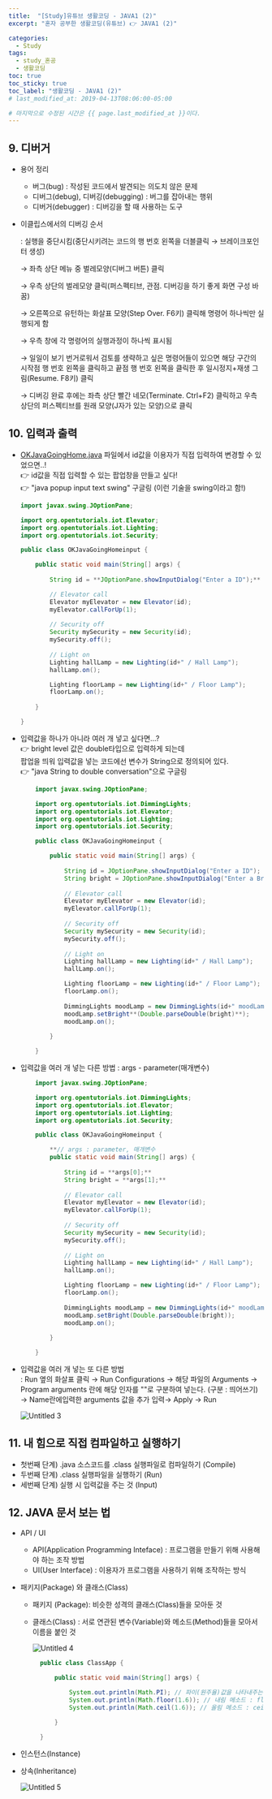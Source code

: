 ```yaml
---
title:  "[Study]유튜브 생활코딩 - JAVA1 (2)"
excerpt: "혼자 공부한 생활코딩(유튜브) 👉 JAVA1 (2)"

categories:
  - Study
tags:
  - study_혼공
  - 생활코딩
toc: true
toc_sticky: true
toc_label: "생활코딩 - JAVA1 (2)"
# last_modified_at: 2019-04-13T08:06:00-05:00

# 마지막으로 수정된 시간은 {{ page.last_modified_at }}이다.
---
```


## 9. 디버거
   - 용어 정리
       - 버그(bug) : 작성된 코드에서 발견되는 의도치 않은 문제
       - 디버그(debug), 디버깅(debugging) : 버그를 잡아내는 행위
       - 디버거(debugger) : 디버깅을 할 때 사용하는 도구
   - 이클립스에서의 디버깅 순서

        : 실행을 중단시킴(중단시키려는 코드의 행 번호 왼쪽을 더블클릭 → 브레이크포인터 생성)

        → 좌측 상단 메뉴 중 벌레모양(디버그 버튼) 클릭

        → 우측 상단의 벌레모양 클릭(퍼스펙티브, 관점. 디버깅을 하기 좋게 화면 구성 바꿈)

        → 오른쪽으로 유턴하는 화살표 모양(Step Over. F6키) 클릭해 명령어 하나씩만 실행되게 함

        → 우측 창에 각 명령어의 실행과정이 하나씩 표시됨

        → 일일이 보기 번거로워서 검토를 생략하고 싶은 명령어들이 있으면 해당 구간의 시작점 행 번호 왼쪽을 클릭하고 끝점 행 번호 왼쪽을 클릭한 후 일시정지+재생 그림(Resume. F8키) 클릭

        → 디버깅 완료 후에는 좌측 상단 빨간 네모(Terminate. Ctrl+F2) 클릭하고 우측 상단의 퍼스펙티브를 원래 모양(J자가 있는 모양)으로 클릭

## 10. 입력과 출력
   - [OKJavaGoingHome.java](http://okjavagoinghome.java) 파일에서 id값을 이용자가 직접 입력하여 변경할 수 있었으면..!  
    👉 id값을 직접 입력할 수 있는 팝업창을 만들고 싶다!  
    👉 "java popup input text swing" 구글링 (이런 기술을 swing이라고 함!)

        ```java
        import javax.swing.JOptionPane;

        import org.opentutorials.iot.Elevator;
        import org.opentutorials.iot.Lighting;
        import org.opentutorials.iot.Security;

        public class OKJavaGoingHomeinput {

        	public static void main(String[] args) {
        		
        		String id = **JOptionPane.showInputDialog("Enter a ID");**

        		// Elevator call
        		Elevator myElevator = new Elevator(id);
        		myElevator.callForUp(1);
        				
        		// Security off
        		Security mySecurity = new Security(id);
        		mySecurity.off();
        		
        		// Light on
        		Lighting hallLamp = new Lighting(id+" / Hall Lamp");
        		hallLamp.on();

        		Lighting floorLamp = new Lighting(id+" / Floor Lamp");
        		floorLamp.on();
        		
        	}

        }
        ```

- 입력값을 하나가 아니라 여러 개 넣고 싶다면...?  
    👉 bright level 값은 double타입으로 입력하게 되는데  
        팝업을 띄워 입력값을 넣는 코드에선 변수가 String으로 정의되어 있다.  
    👉 "java String to double conversation"으로 구글링

    ```java
        import javax.swing.JOptionPane;

        import org.opentutorials.iot.DimmingLights;
        import org.opentutorials.iot.Elevator;
        import org.opentutorials.iot.Lighting;
        import org.opentutorials.iot.Security;

        public class OKJavaGoingHomeinput {

        	public static void main(String[] args) {
        		
        		String id = JOptionPane.showInputDialog("Enter a ID");
        		String bright = JOptionPane.showInputDialog("Enter a Bright level");
        		
        		// Elevator call
        		Elevator myElevator = new Elevator(id);
        		myElevator.callForUp(1);
        				
        		// Security off
        		Security mySecurity = new Security(id);
        		mySecurity.off();
        		
        		// Light on
        		Lighting hallLamp = new Lighting(id+" / Hall Lamp");
        		hallLamp.on();

        		Lighting floorLamp = new Lighting(id+" / Floor Lamp");
        		floorLamp.on();
        		
        		DimmingLights moodLamp = new DimmingLights(id+" moodLamp");
        		moodLamp.setBright**(Double.parseDouble(bright)**);
        		moodLamp.on();
        		
        	}

        }
     ```

- 입력값을 여러 개 넣는 다른 방법 : args - parameter(매개변수)

    ```java
        import javax.swing.JOptionPane;

        import org.opentutorials.iot.DimmingLights;
        import org.opentutorials.iot.Elevator;
        import org.opentutorials.iot.Lighting;
        import org.opentutorials.iot.Security;

        public class OKJavaGoingHomeinput {

        	**// args : parameter, 매개변수
        	public static void main(String[] args) {
        		
        		String id = **args[0];**
        		String bright = **args[1];**
        		
        		// Elevator call
        		Elevator myElevator = new Elevator(id);
        		myElevator.callForUp(1);
        				
        		// Security off
        		Security mySecurity = new Security(id);
        		mySecurity.off();
        		
        		// Light on
        		Lighting hallLamp = new Lighting(id+" / Hall Lamp");
        		hallLamp.on();

        		Lighting floorLamp = new Lighting(id+" / Floor Lamp");
        		floorLamp.on();
        		
        		DimmingLights moodLamp = new DimmingLights(id+" moodLamp");
        		moodLamp.setBright(Double.parseDouble(bright));
        		moodLamp.on();
        		
        	}

        }
    ```

 - 입력값을 여러 개 넣는 또 다른 방법  
   : Run 옆의 화살표 클릭 → Run Configurations 
        → 해당 파일의 Arguments → Program arguments 란에 해당 인자를 ""로 구분하여 넣는다. (구분 : 띄어쓰기) → Name란에입력한 arguments 값을 추가 입력→ Apply → Run

    ![Untitled 3](https://user-images.githubusercontent.com/77489096/105348994-6c496d80-5c2c-11eb-83f2-1d8c83727b03.png)

## 11. 내 힘으로 직접 컴파일하고 실행하기
- 첫번째 단계) .java 소스코드를 .class 실행파일로 컴파일하기 (Compile)
- 두번째 단계) .class 실행파일을 실행하기 (Run)
- 세번째 단계) 실행 시 입력값을 주는 것 (Input)
## 12. JAVA 문서 보는 법
  - API / UI
    - API(Application Programming Inteface) : 프로그램을 만들기 위해 사용해야 하는 조작 방법
    - UI(User Interface) : 이용자가 프로그램을 사용하기 위해 조작하는 방식
  - 패키지(Package) 와 클래스(Class)
    - 패키지 (Package): 비슷한 성격의 클래스(Class)들을 모아둔 것
    - 클래스(Class) : 서로 연관된 변수(Variable)와 메소드(Method)들을 모아서 이름을 붙인 것

      ![Untitled 4](https://user-images.githubusercontent.com/77489096/105348996-6d7a9a80-5c2c-11eb-9d9f-937fac9aae76.png)

      
      ```java
        public class ClassApp {

        	public static void main(String[] args) {
        		
        		System.out.println(Math.PI); // 파이(원주율)값을 나타내주는 변수 : PI (Math.클래스의 PI변수)
        		System.out.println(Math.floor(1.6)); // 내림 메소드 : floor (Math.클래스의 floor메소드)
        		System.out.println(Math.ceil(1.6)); // 올림 메소드 : ceil (Math.클래스의 ceil메소드)

        	}

        }
      ```

- 인스턴스(Instance)
- 상속(Inheritance)

    ![Untitled 5](https://user-images.githubusercontent.com/77489096/105348999-6d7a9a80-5c2c-11eb-9ca8-db37c291ebed.png)

